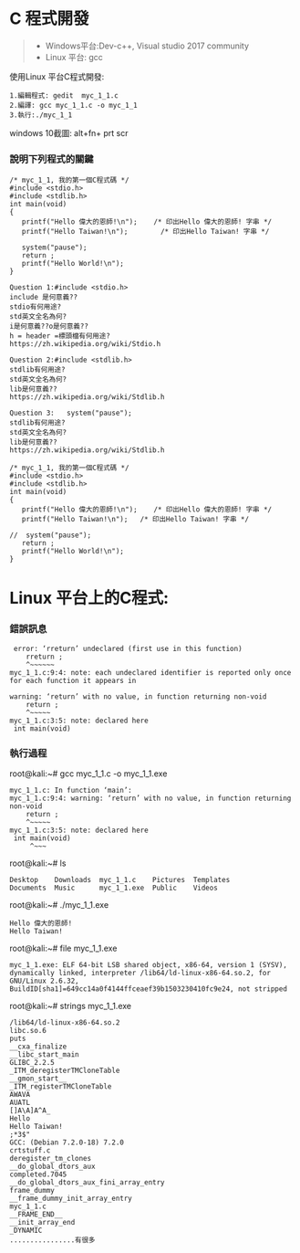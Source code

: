 # C 程式開發
>* Windows平台:Dev-c++, Visual studio 2017 community
>* Linux 平台: gcc

使用Linux 平台C程式開發:
```
1.編輯程式: gedit  myc_1_1.c
2.編譯: gcc myc_1_1.c -o myc_1_1
3.執行:./myc_1_1
```
windows 10截圖: alt+fn+ prt scr

### 說明下列程式的關鍵

```
/* myc_1_1, 我的第一個C程式碼 */ 
#include <stdio.h>
#include <stdlib.h>
int main(void)
{
   printf("Hello 偉大的恩師!\n");   	/* 印出Hello 偉大的恩師! 字串 */
   printf("Hello Taiwan!\n");        /* 印出Hello Taiwan! 字串 */   
   
   system("pause");
   return ;
   printf("Hello World!\n");
}
```
```
Question 1:#include <stdio.h>
include 是何意義??
stdio有何用途?
std英文全名為何?
i是何意義??o是何意義??
h = header =標頭檔有何用途? 
https://zh.wikipedia.org/wiki/Stdio.h
```
```
Question 2:#include <stdlib.h>
stdlib有何用途?
std英文全名為何?
lib是何意義??
https://zh.wikipedia.org/wiki/Stdlib.h
```
```
Question 3:   system("pause");
stdlib有何用途?
std英文全名為何?
lib是何意義??
https://zh.wikipedia.org/wiki/Stdlib.h
```
```
/* myc_1_1, 我的第一個C程式碼 */ 
#include <stdio.h>
#include <stdlib.h>
int main(void)
{
   printf("Hello 偉大的恩師!\n");   	/* 印出Hello 偉大的恩師! 字串 */
   printf("Hello Taiwan!\n");   /* 印出Hello Taiwan! 字串 */   
   
//  system("pause");
   return ;
   printf("Hello World!\n");
}
```
# Linux 平台上的C程式:

### 錯誤訊息
```
 error: ‘rreturn’ undeclared (first use in this function)
    rreturn ;
    ^~~~~~~
myc_1_1.c:9:4: note: each undeclared identifier is reported only once for each function it appears in
```
```
warning: ‘return’ with no value, in function returning non-void
    return ;
    ^~~~~~
myc_1_1.c:3:5: note: declared here
 int main(void)
```
### 執行過程

root@kali:~# gcc myc_1_1.c -o myc_1_1.exe
```
myc_1_1.c: In function ‘main’:
myc_1_1.c:9:4: warning: ‘return’ with no value, in function returning non-void
    return ;
    ^~~~~~
myc_1_1.c:3:5: note: declared here
 int main(void)
     ^~~~
```
root@kali:~# ls
```
Desktop    Downloads  myc_1_1.c    Pictures  Templates
Documents  Music      myc_1_1.exe  Public    Videos
```
root@kali:~# ./myc_1_1.exe 
```
Hello 偉大的恩師!
Hello Taiwan!
```
root@kali:~# file myc_1_1.exe 
```
myc_1_1.exe: ELF 64-bit LSB shared object, x86-64, version 1 (SYSV), dynamically linked, interpreter /lib64/ld-linux-x86-64.so.2, for GNU/Linux 2.6.32, BuildID[sha1]=649cc14a0f4144ffceaef39b1503230410fc9e24, not stripped
```
root@kali:~# strings myc_1_1.exe 
```
/lib64/ld-linux-x86-64.so.2
libc.so.6
puts
__cxa_finalize
__libc_start_main
GLIBC_2.2.5
_ITM_deregisterTMCloneTable
__gmon_start__
_ITM_registerTMCloneTable
AWAVA
AUATL
[]A\A]A^A_
Hello 
Hello Taiwan!
;*3$"
GCC: (Debian 7.2.0-18) 7.2.0
crtstuff.c
deregister_tm_clones
__do_global_dtors_aux
completed.7045
__do_global_dtors_aux_fini_array_entry
frame_dummy
__frame_dummy_init_array_entry
myc_1_1.c
__FRAME_END__
__init_array_end
_DYNAMIC
................有很多
```
